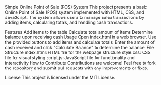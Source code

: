 Simple Online Point of Sale (POS) System
This project presents a basic Online Point of Sale (POS) system implemented with HTML, CSS, and JavaScript. The system allows users to manage sales transactions by adding items, calculating totals, and handling cash transactions.

Features
Add items to the table
Calculate total amount of items
Determine balance upon receiving cash
Usage
Open index.html in a web browser.
Use the provided buttons to add items and calculate totals.
Enter the amount of cash received and click "Calculate Balance" to determine the balance.
File Structure
index.html: HTML file for the webpage structure
style.css: CSS file for visual styling
script.js: JavaScript file for functionality and interactivity
How to Contribute
Contributions are welcome! Feel free to fork the repository and submit pull requests with any improvements or fixes.

License
This project is licensed under the MIT License.

